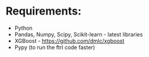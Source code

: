 Requirements:
=============

 - Python
 - Pandas, Numpy, Scipy, Scikit-learn - latest libraries
 - XGBoost - https://github.com/dmlc/xgboost
 - Pypy (to run the ftrl code faster)
